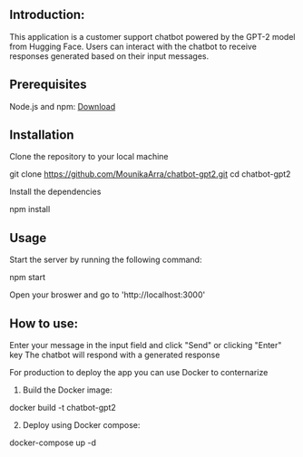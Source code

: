 
## Introduction:

This application is a customer support chatbot powered by the GPT-2 model from Hugging Face. Users can interact with the chatbot to receive responses generated based on their input messages.

## Prerequisites

Node.js and npm: [Download](https://nodejs.org/)


## Installation
Clone the repository to your local machine

git clone https://github.com/MounikaArra/chatbot-gpt2.git
cd chatbot-gpt2

Install the dependencies

npm install

## Usage

Start the server by running the following command:

npm start

Open your broswer and go to 'http://localhost:3000'

## How to use:

Enter your message in the input field and click "Send" or clicking "Enter" key
The chatbot will respond with a generated response

For production to deploy the app you can use Docker to conternarize

1. Build the Docker image:

docker build -t chatbot-gpt2

2. Deploy using Docker compose:

docker-compose up -d
